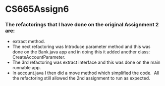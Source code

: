 # CS665Assign6
### The refactorings that I have done on the original Assignment 2 are:  
-  extract method.
-  The next refactoring was Introduce parameter method and this was done on the Bank.java app and in doing this it added another class:  CreateAccountParameter.
-  The 3rd refactoring was extract interface and this was done on the main runnable app.
-  In account.java I then did a move method which simplified the code.  All the refactoring still allowed the 2nd assignment to run as expected.
